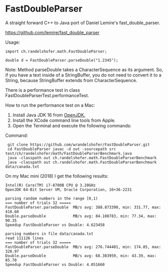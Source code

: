 # FastDoubleParser

A straight forward C++ to Java port of Daniel Lemire's fast_double_parser.

https://github.com/lemire/fast_double_parser

Usage:

    import ch.randelshofer.math.FastDoubleParser;

    double d = FastDoubleParser.parseDouble("1.2345");

Note: Method parseDouble takes a CharacterSequence as its argument. So, if you have a text inside of a StringBuffer, you
do not need to convert it to a String, because StringBuffer extends from CharacterSequence.

There is a performance test in class FastDoubleParserTest.performanceTest.

How to run the performance test on a Mac:

1. Install Java JDK 16 from [OpenJDK.](https://jdk.java.net/16/)
2. Install the XCode command line tools from Apple.
3. Open the Terminal and execute the following commands: 


Command:

     git clone https://github.com/wrandelshofer/FastDoubleParser.git
     cd FastDoubleParser javac -d out -sourcepath src test/ch/randelshofer/math/FastDoubleParserBenchmark.java 
     java -classpath out ch.randelshofer.math.FastDoubleParserBenchmark 
     java -classpath out ch.randelshofer.math.FastDoubleParserBenchmark data/canada.txt

On my Mac mini (2018) I get the following results:

    Intel(R) Core(TM) i7-8700B CPU @ 3.20GHz
    OpenJDK 64-Bit Server VM, Oracle Corporation, 16+36-2231

    parsing random numbers in the range [0,1)
    === number of trials 32 =====
    FastDoubleParser.parseDouble  MB/s avg: 388.873390, min: 331.77, max: 418.60
    Double.parseDouble            MB/s avg: 84.108783, min: 77.34, max: 90.35
    Speedup FastDoubleParser vs Double: 4.623458

    parsing numbers in file data/canada.txt
    read 111126 lines
    === number of trials 32 =====
    FastDoubleParser.parseDouble  MB/s avg: 276.744401, min: 174.85, max: 328.97
    Double.parseDouble            MB/s avg: 68.303959, min: 43.39, max: 85.70
    Speedup FastDoubleParser vs Double: 4.051660

